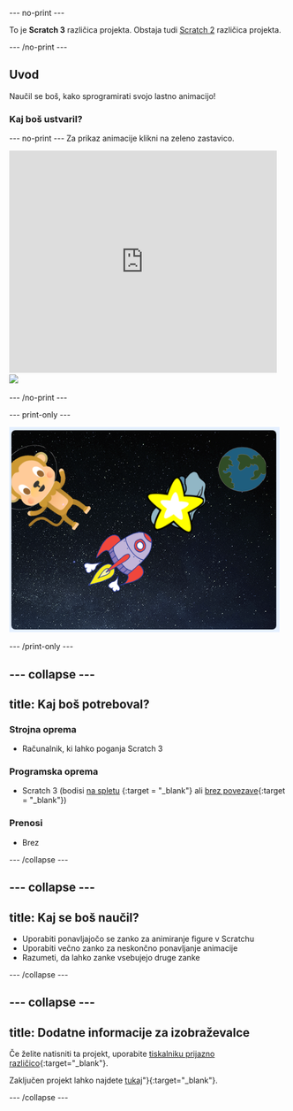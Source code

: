 \--- no-print \---

To je **Scratch 3** različica projekta. Obstaja tudi [Scratch 2](https://projects.raspberrypi.org/en/projects/lost-in-space-scratch2) različica projekta.

\--- /no-print \---

## Uvod

Naučil se boš, kako sprogramirati svojo lastno animacijo!

### Kaj boš ustvaril?

\--- no-print \--- Za prikaz animacije klikni na zeleno zastavico.

<div class="scratch-preview">
  <iframe allowtransparency="true" width="485" height="402" src="https://scratch.mit.edu/projects/embed/276873231/?autostart=false" frameborder="0" scrolling="no"></iframe>
  <img src="images/space-final.png">
</div>

\--- /no-print \---

\--- print-only \---

![Dokončan projekt](images/showcase_static.png)

\--- /print-only \---

## \--- collapse \---

## title: Kaj boš potreboval?

### Strojna oprema

- Računalnik, ki lahko poganja Scratch 3

### Programska oprema

- Scratch 3 (bodisi [na spletu](http://rpf.io/scratchon) {:target = "_blank"} ali [brez povezave](http://rpf.io/scratchoff){:target = "_blank"})

### Prenosi

- Brez

\--- /collapse \---

## \--- collapse \---

## title: Kaj se boš naučil?

- Uporabiti ponavljajočo se zanko za animiranje figure v Scratchu
- Uporabiti večno zanko za neskončno ponavljanje animacije
- Razumeti, da lahko zanke vsebujejo druge zanke

\--- /collapse \---

## \--- collapse \---

## title: Dodatne informacije za izobraževalce

Če želite natisniti ta projekt, uporabite [tiskalniku prijazno različico](https://projects.raspberrypi.org/en/projects/lost-in-space/print){:target="_blank"}.

Zaključen projekt lahko najdete [tukaj](http://rpf.io/p/en/lost-in-space-get)"}{:target="_blank"}.

\--- /collapse \---